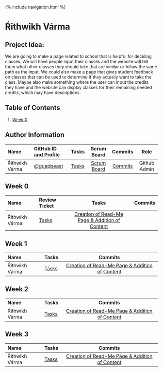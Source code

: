 {% include navigation.html %}

# Ŕithwikh Várma
## Project Idea: 
We are going to make a page related to school that is helpful for deciding classes. We will have people input their classes and the website will tell them what other classes they should take that are similar or follow the same path as the input. We could also make a page that gives student feedback on classes that can be used to determine if they actually want to take the class. Maybe also make something where the user can input the credits they have and the website can display classes for their remaining needed credits, which may have descriptions.
## Table of Contents

1. [Week 0](https://github.com/jacksongolding/Nut-Team/blob/main/README.md#week-0)




## Author Information

| Name | GitHub ID and Profile | Tasks | Scrum Board | Commits | Role | 
|:-----|:----------------------|:-----:|:-----------:|:-------:|:-------:|
| Ŕithwikh Várma| [@guapbeast](https://github.com/guapbeast) | [Tasks](https://github.com/jacksongolding/Nut-Team/issues/assigned/guapbeast) |[Scrum Board](https://github.com/jacksongolding/Nut-Team/projects/1) | [Commits](https://github.com/jacksongolding/Nut-Team/commits?author=guapbeast) | Github Admin


## Week 0

| Name | Review Ticket| Tasks | Commits |
|:-----|:----------------------|:-----:|:-------:|
| Ŕithwikh Várma | [Tasks](https://github.com/jacksongolding/Nut-Team/issues) |[Creation of Read-Me Page & Addition of Content](https://github.com/jacksongolding/Nut-Team/commit/982e7351420fc53f64c6457e75b8f1a9f060e43e) |

## Week 1

| Name | Tasks | Commits |
|:-----|:--------|:-----:|
| Ŕithwikh Várma | [Tasks](https://github.com/jacksongolding/Nut-Team/issues) |[Creation of Read-Me Page & Addition of Content](https://github.com/jacksongolding/Nut-Team/commit/982e7351420fc53f64c6457e75b8f1a9f060e43e) |


## Week 2

| Name | Tasks | Commits |
|:-----|:----------------------|:-----:|
| Ŕithwikh Várma | [Tasks](https://github.com/jacksongolding/Nut-Team/issues) |[Creation of Read-Me Page & Addition of Content](https://github.com/jacksongolding/Nut-Team/commit/982e7351420fc53f64c6457e75b8f1a9f060e43e) |

## Week 3

| Name | Tasks | Commits |
|:-----|:----------------------|:-----:|
| Ŕithwikh Várma | [Tasks](https://github.com/jacksongolding/Nut-Team/issues) |[Creation of Read-Me Page & Addition of Content](https://github.com/jacksongolding/Nut-Team/commit/982e7351420fc53f64c6457e75b8f1a9f060e43e) |



